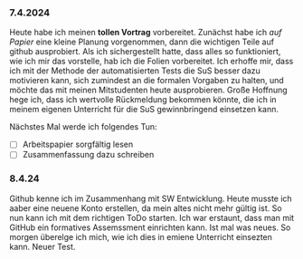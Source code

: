 ### 7.4.2024

Heute habe ich meinen **tollen Vortrag** vorbereitet. Zunächst habe ich *auf Papier* eine kleine Planung vorgenommen, dann die wichtigen Teile auf github ausprobiert. Als ich sichergestellt hatte, dass alles so funktioniert, wie ich mir das vorstelle, hab ich die Folien vorbereitet. Ich erhoffe mir, dass ich mit der Methode der automatisierten Tests die SuS besser dazu motivieren kann, sich zumindest an die formalen Vorgaben zu halten, und möchte das mit meinen Mitstudenten heute ausprobieren. Große Hoffnung hege ich, dass ich wertvolle Rückmeldung bekommen könnte, die ich in meinem eigenen Unterricht für die SuS gewinnbringend einsetzen kann.

Nächstes Mal werde ich folgendes Tun:
- [ ] Arbeitspapier sorgfältig lesen
- [ ] Zusammenfassung dazu schreiben

### 8.4.24
Github kenne ich im Zusammenhang mit SW Entwicklung. Heute musste ich aaber eine neuene Konto erstellen, da mein altes nicht mehr gültig ist.
So nun kann ich mit dem richtigen ToDo starten.
Ich war erstaunt, dass man mit GitHub ein formatives Assemssment einrichten kann. Ist mal was neues.
So morgen überelge ich mich, wie ich dies in emiene Unterricht einsezten kann.
Neuer Test.
